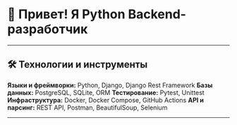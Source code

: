 # 👋 Привет! Я Python Backend-разработчик

---

## 🛠 Технологии и инструменты
**Языки и фреймворки:** Python, Django, Django Rest Framework 
**Базы данных:** PostgreSQL, SQLite, ORM 
**Тестирование:** Pytest, Unittest 
**Инфраструктура:** Docker, Docker Compose, GitHub Actions 
**API и парсинг:** REST API, Postman, BeautifulSoup, Selenium 

---

